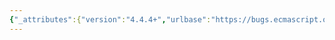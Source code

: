 ```yaml
---
{"_attributes":{"version":"4.4.4+","urlbase":"https://bugs.ecmascript.org/","maintainer":"dherman@mozilla.com"},"bug":{"bug_id":2429,"creation_ts":"2014-01-23 14:31:00 -0800","short_desc":"Minor typos in “5.2 Algorithm Conventions”","delta_ts":"2014-05-23 07:44:06 -0700","product":"Draft for 6th Edition","component":"editorial issue","version":"Rev 22: January 20, 2014 Draft","rep_platform":"All","op_sys":"All","bug_status":"RESOLVED","resolution":"FIXED","priority":"Normal","bug_severity":"enhancement","everconfirmed":true,"reporter":{"uid":"jorendorff","name":"Jason Orendorff"},"assigned_to":{"uid":"allen","name":"Allen Wirfs-Brock"},"long_desc":[{"commentid":6990,"comment_count":0,"who":{"uid":"jorendorff","name":"Jason Orendorff"},"bug_when":"2014-01-23 14:31:57 -0800","thetext":"These range from trivial to negligible...\n\n1. \"but there is no evalution algorithm\": I think \"evaluation\" should\n   be capitalized.\n\n2. Also \"evaluation\" is misspelled.\n\n3. The example text says \"Return the result of evaluating StatementList.\"\n   StatementList should be italicized, and was in rev 21,\n   but isn't in rev 22.\n\n4. In the example list showing how substeps are formatted,\n   \"Top-level step\" should be numbered, and was in rev 21,\n   but isn't in rev 22.\n\n5. \"(see clause 15.2.3)\": Elsewhere the word \"clause\" is used exclusively\n   before main clause numbers (\"clause 9\", \"clause 12\") and not dotted\n   subclause numbers. \"(see 15.2.3)\" would be more consistent."},{"commentid":8424,"comment_count":1,"who":{"uid":"allen","name":"Allen Wirfs-Brock"},"bug_when":"2014-05-14 12:08:02 -0700","thetext":"fixed in rev25 editor's draft"},{"commentid":8628,"comment_count":2,"who":{"uid":"allen","name":"Allen Wirfs-Brock"},"bug_when":"2014-05-23 07:44:06 -0700","thetext":"fixed in rev25"}]}}
---
```


